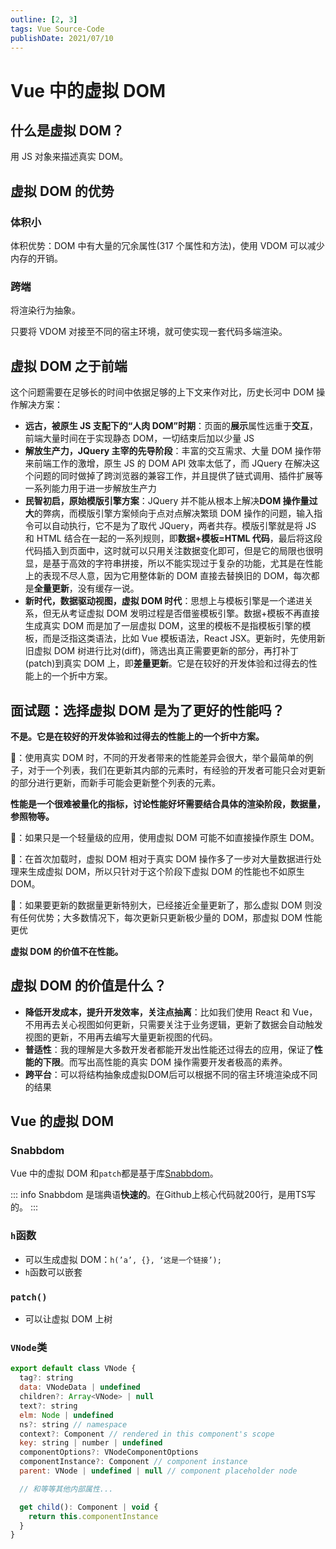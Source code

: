 ```yaml
---
outline: [2, 3]
tags: Vue Source-Code
publishDate: 2021/07/10
---
```


# Vue 中的虚拟 DOM

## 什么是虚拟 DOM？

用 JS 对象来描述真实 DOM。

## 虚拟 DOM 的优势

### 体积小

体积优势：DOM 中有大量的冗余属性(317 个属性和方法)，使用 VDOM 可以减少内存的开销。

### 跨端

将渲染行为抽象。

只要将 VDOM 对接至不同的宿主环境，就可使实现一套代码多端渲染。

## 虚拟 DOM 之于前端

这个问题需要在足够长的时间中依据足够的上下文来作对比，历史长河中 DOM 操作解决方案：

- **远古，被原生 JS 支配下的“人肉 DOM”时期**：页面的**展示**属性远重于**交互**，前端大量时间在于实现静态 DOM，一切结束后加以少量 JS
- **解放生产力，JQuery 主宰的先导阶段**：丰富的交互需求、大量 DOM 操作带来前端工作的激增，原生 JS 的 DOM API 效率太低了，而 JQuery 在解决这个问题的同时做掉了跨浏览器的兼容工作，并且提供了链式调用、插件扩展等一系列能力用于进一步解放生产力
- **民智初启，原始模版引擎方案**：JQuery 并不能从根本上解决**DOM 操作量过大**的弊病，而模版引擎方案倾向于点对点解决繁琐 DOM 操作的问题，输入指令可以自动执行，它不是为了取代 JQuery，两者共存。模版引擎就是将 JS 和 HTML 结合在一起的一系列规则，即**数据+模板=HTML 代码**，最后将这段代码插入到页面中，这时就可以只用关注数据变化即可，但是它的局限也很明显，是基于高效的字符串拼接，所以不能实现过于复杂的功能，尤其是在性能上的表现不尽人意，因为它用整体新的 DOM 直接去替换旧的 DOM，每次都是**全量更新**，没有缓存一说。
- **新时代，数据驱动视图，虚拟 DOM 时代**：思想上与模板引擎是一个递进关系，但无从考证虚拟 DOM 发明过程是否借鉴模板引擎。数据+模板不再直接生成真实 DOM 而是加了一层虚拟 DOM，这里的模板不是指模板引擎的模板，而是泛指这类语法，比如 Vue 模板语法，React JSX。更新时，先使用新旧虚拟 DOM 树进行比对(diff)，筛选出真正需要更新的部分，再打补丁(patch)到真实 DOM 上，即**差量更新**。它是在较好的开发体验和过得去的性能上的一个折中方案。

## 面试题：选择虚拟 DOM 是为了更好的性能吗？

**不是。它是在较好的开发体验和过得去的性能上的一个折中方案。**

🌰：使用真实 DOM 时，不同的开发者带来的性能差异会很大，举个最简单的例子，对于一个列表，我们在更新其内部的元素时，有经验的开发者可能只会对更新的部分进行更新，而新手可能会更新整个列表的元素。

**性能是一个很难被量化的指标，讨论性能好坏需要结合具体的渲染阶段，数据量，参照物等。**

🌰：如果只是一个轻量级的应用，使用虚拟 DOM 可能不如直接操作原生 DOM。

🌰：在首次加载时，虚拟 DOM 相对于真实 DOM 操作多了一步对大量数据进行处理来生成虚拟 DOM，所以只针对于这个阶段下虚拟 DOM 的性能也不如原生 DOM。

🌰：如果要更新的数据量更新特别大，已经接近全量更新了，那么虚拟 DOM 则没有任何优势；大多数情况下，每次更新只更新极少量的 DOM，那虚拟 DOM 性能更优

**虚拟 DOM 的价值不在性能。**

## 虚拟 DOM 的价值是什么？

- **降低开发成本，提升开发效率，关注点抽离**：比如我们使用 React 和 Vue，不用再去关心视图如何更新，只需要关注于业务逻辑，更新了数据会自动触发视图的更新，不用再去编写大量更新视图的代码。
- **普适性**：我的理解是大多数开发者都能开发出性能还过得去的应用，保证了**性能的下限**。而写出高性能的真实 DOM 操作需要开发者极高的素养。
- **跨平台**：可以将结构抽象成虚拟DOM后可以根据不同的宿主环境渲染成不同的结果

## Vue 的虚拟 DOM

### Snabbdom

Vue 中的虚拟 DOM 和`patch`都是基于库[Snabbdom](https://github.com/snabbdom/snabbdom)。

::: info
Snabbdom 是瑞典语**快速的**。在Github上核心代码就200行，是用TS写的。
:::

### `h`函数

- 可以生成虚拟 DOM：`h(’a’, {}, ‘这是一个链接’);`
- `h`函数可以嵌套

### `patch()`
- 可以让虚拟 DOM 上树

### `VNode`类

```js
export default class VNode {
  tag?: string
  data: VNodeData | undefined
  children?: Array<VNode> | null
  text?: string
  elm: Node | undefined
  ns?: string // namespace
  context?: Component // rendered in this component's scope
  key: string | number | undefined
  componentOptions?: VNodeComponentOptions
  componentInstance?: Component // component instance
  parent: VNode | undefined | null // component placeholder node

  // 和等等其他内部属性...

  get child(): Component | void {
    return this.componentInstance
  }
}
```
